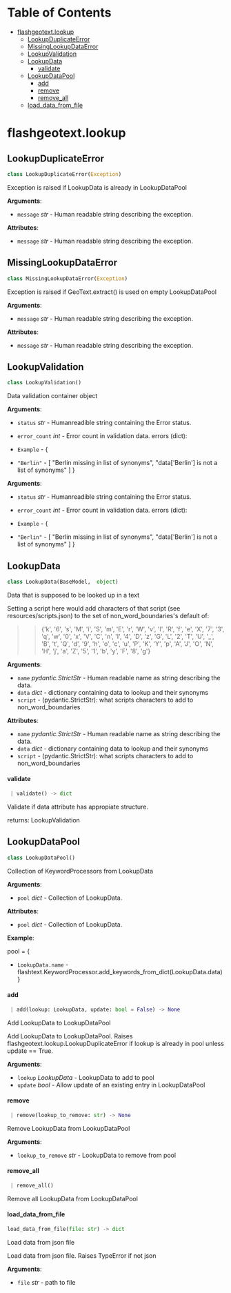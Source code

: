 # Table of Contents

* [flashgeotext.lookup](#flashgeotext.lookup)
  * [LookupDuplicateError](#flashgeotext.lookup.LookupDuplicateError)
  * [MissingLookupDataError](#flashgeotext.lookup.MissingLookupDataError)
  * [LookupValidation](#flashgeotext.lookup.LookupValidation)
  * [LookupData](#flashgeotext.lookup.LookupData)
    * [validate](#flashgeotext.lookup.LookupData.validate)
  * [LookupDataPool](#flashgeotext.lookup.LookupDataPool)
    * [add](#flashgeotext.lookup.LookupDataPool.add)
    * [remove](#flashgeotext.lookup.LookupDataPool.remove)
    * [remove\_all](#flashgeotext.lookup.LookupDataPool.remove_all)
  * [load\_data\_from\_file](#flashgeotext.lookup.load_data_from_file)

<a name="flashgeotext.lookup"></a>
# flashgeotext.lookup

<a name="flashgeotext.lookup.LookupDuplicateError"></a>
## LookupDuplicateError

```python
class LookupDuplicateError(Exception)
```

Exception is raised if LookupData is already in LookupDataPool

**Arguments**:

- `message` _str_ - Human readable string describing the exception.


**Attributes**:

- `message` _str_ - Human readable string describing the exception.

<a name="flashgeotext.lookup.MissingLookupDataError"></a>
## MissingLookupDataError

```python
class MissingLookupDataError(Exception)
```

Exception is raised if GeoText.extract() is used on empty LookupDataPool

**Arguments**:

- `message` _str_ - Human readable string describing the exception.


**Attributes**:

- `message` _str_ - Human readable string describing the exception.

<a name="flashgeotext.lookup.LookupValidation"></a>
## LookupValidation

```python
class LookupValidation()
```

Data validation container object

**Arguments**:

- `status` _str_ - Humanreadible string containing the Error status.
- `error_count` _int_ - Error count in validation data.
  errors (dict):

- `Example` - {
- `"Berlin"` - [
  "Berlin missing in list of synonyms",
  "data['Berlin'] is not a list of synonyms"
  ]
  }


**Arguments**:

- `status` _str_ - Humanreadible string containing the Error status.
- `error_count` _int_ - Error count in validation data.
  errors (dict):

- `Example` - {
- `"Berlin"` - [
  "Berlin missing in list of synonyms",
  "data['Berlin'] is not a list of synonyms"
  ]
  }

<a name="flashgeotext.lookup.LookupData"></a>
## LookupData

```python
class LookupData(BaseModel,  object)
```

Data that is supposed to be looked up in a text

Setting a script here would add characters of that script (see resources/scripts.json)
to the set of non_word_boundaries's default of:
>> {'k', '6', 's', 'M', 'i', 'S', 'm', 'E', 'r', 'W', 'v', 'l',
'R', 'f', 'e', 'X', '7', '3', 'q', 'w', '0', 'x', 'V', 'C', 'n',
'I', '4', 'D', 'z', 'G', 'L', '2', 'T', 'U', '_', 'B', 't', 'Q',
'd', '9', 'h', 'o', 'c', 'u', 'P', 'K', 'Y', 'p', 'A', 'J', 'O',
'N', 'H', 'j', 'a', 'Z', '5', '1', 'b', 'y', 'F', '8', 'g'}

**Arguments**:

- `name` _pydantic.StrictStr_ - Human readable name as string describing the data.
- `data` _dict_ - dictionary containing data to lookup and their synonyms
- `script` - (pydantic.StrictStr): what scripts characters to add to non_word_boundaries


**Attributes**:

- `name` _pydantic.StrictStr_ - Human readable name as string describing the data.
- `data` _dict_ - dictionary containing data to lookup and their synonyms
- `script` - (pydantic.StrictStr): what scripts characters to add to non_word_boundaries

<a name="flashgeotext.lookup.LookupData.validate"></a>
#### validate

```python
 | validate() -> dict
```

Validate if data attribute has appropiate structure.

returns:
    LookupValidation

<a name="flashgeotext.lookup.LookupDataPool"></a>
## LookupDataPool

```python
class LookupDataPool()
```

Collection of KeywordProcessors from LookupData

**Arguments**:

- `pool` _dict_ - Collection of LookupData.


**Attributes**:

- `pool` _dict_ - Collection of LookupData.


**Example**:

  pool = {
- `LookupData.name` - flashtext.KeywordProcessor.add_keywords_from_dict(LookupData.data)
  }

<a name="flashgeotext.lookup.LookupDataPool.add"></a>
#### add

```python
 | add(lookup: LookupData, update: bool = False) -> None
```

Add LookupData to LookupDataPool

Add LookupData to LookupDataPool.
Raises flashgeotext.lookup.LookupDuplicateError if lookup
is already in pool unless update == True.

**Arguments**:

- `lookup` _LookupData_ - LookupData to add to pool
- `update` _bool_ - Allow update of an existing entry in LookupDataPool

<a name="flashgeotext.lookup.LookupDataPool.remove"></a>
#### remove

```python
 | remove(lookup_to_remove: str) -> None
```

Remove LookupData from LookupDataPool

**Arguments**:

- `lookup_to_remove` _str_ - LookupData to remove from pool

<a name="flashgeotext.lookup.LookupDataPool.remove_all"></a>
#### remove\_all

```python
 | remove_all()
```

Remove all LookupData from LookupDataPool

<a name="flashgeotext.lookup.load_data_from_file"></a>
#### load\_data\_from\_file

```python
load_data_from_file(file: str) -> dict
```

Load data from json file

Load data from json file. Raises TypeError if not json

**Arguments**:

- `file` _str_ - path to file
